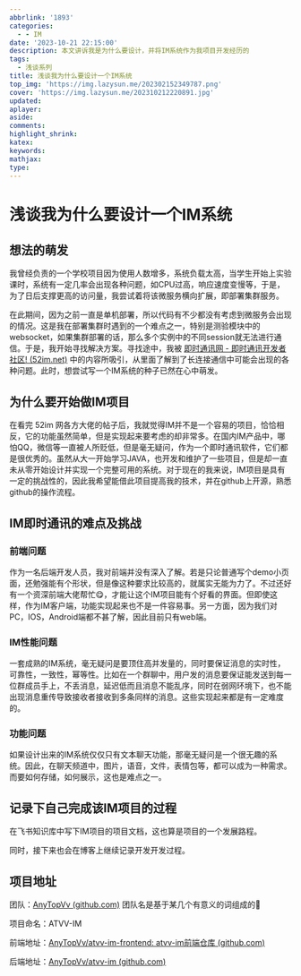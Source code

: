 ```yaml
---
abbrlink: '1893'
categories:
  - - IM
date: '2023-10-21 22:15:00'
description: 本文讲诉我是为什么要设计，并将IM系统作为我项目开发经历的
tags:
  - 浅谈系列
title: 浅谈我为什么要设计一个IM系统
top_img: 'https://img.lazysun.me/202302152349787.png'
cover: 'https://img.lazysun.me/202310212220891.jpg'
updated:
aplayer:
aside:
comments:
highlight_shrink:
katex:
keywords:
mathjax:
type:
---
```


# 浅谈我为什么要设计一个IM系统


## 想法的萌发

我曾经负责的一个学校项目因为使用人数增多，系统负载太高，当学生开始上实验课时，系统有一定几率会出现各种问题，如CPU过高，响应速度变慢等，于是，为了日后支撑更高的访问量，我尝试着将该微服务横向扩展，即部署集群服务。

在此期间，因为之前一直是单机部署，所以代码有不少都没有考虑到微服务会出现的情况。这是我在部署集群时遇到的一个难点之一，特别是测验模块中的websocket，如果集群部署的话，那么多个实例中的不同session就无法进行通信。于是，我开始寻找解决方案。寻找途中，我被 [即时通讯网 - 即时通讯开发者社区! (52im.net)](http://www.52im.net/) 中的内容所吸引，从里面了解到了长连接通信中可能会出现的各种问题。此时，想尝试写一个IM系统的种子已然在心中萌发。

## 为什么要开始做IM项目

在看完 52im 网各方大佬的帖子后，我就觉得IM并不是一个容易的项目，恰恰相反，它的功能虽然简单，但是实现起来要考虑的却非常多。在国内IM产品中，哪怕QQ，微信等一直被人所贬低，但是毫无疑问，作为一个即时通讯软件，它们都是很优秀的。虽然从大一开始学习JAVA，也开发和维护了一些项目，但是却一直未从零开始设计并实现一个完整可用的系统。对于现在的我来说，IM项目是具有一定的挑战性的，因此我希望能借此项目提高我的技术，并在github上开源，熟悉github的操作流程。

## IM即时通讯的难点及挑战

### 前端问题

作为一名后端开发人员，我对前端并没有深入了解。若是只论普通写个demo小页面，还勉强能有个形状，但是像这种要求比较高的，就属实无能为力了。不过还好有一个资深前端大佬帮忙😋，才能让这个IM项目能有个好看的界面。但即使这样，作为IM客户端，功能实现起来也不是一件容易事。另一方面，因为我们对PC，IOS，Android端都不甚了解，因此目前只有web端。

### IM性能问题

一套成熟的IM系统，毫无疑问是要顶住高并发量的，同时要保证消息的实时性，可靠性，一致性，幂等性。比如在一个群聊中，用户发的消息要保证能发送到每一位群成员手上，不丢消息，延迟低而且消息不能乱序，同时在弱网环境下，也不能出现消息重传导致接收者接收到多条同样的消息。这些实现起来都是有一定难度的。

### 功能问题

如果设计出来的IM系统仅仅只有文本聊天功能，那毫无疑问是一个很无趣的系统。因此，在聊天频道中，图片，语音，文件，表情包等，都可以成为一种需求。而要如何存储，如何展示，这也是难点之一。

## 记录下自己完成该IM项目的过程

在飞书知识库中写下IM项目的项目文档，这也算是项目的一个发展路程。

同时，接下来也会在博客上继续记录开发开发过程。

## 项目地址

团队：[AnyTopVv (github.com)](https://github.com/AnyTopVv) 团队名是基于某几个有意义的词组成的🤗

项目命名：ATVV-IM

前端地址：[AnyTopVv/atvv-im-frontend: atvv-im前端仓库 (github.com)](https://github.com/AnyTopVv/atvv-im-frontend)

后端地址：[AnyTopVv/atvv-im (github.com)](https://github.com/AnyTopVv/atvv-im)